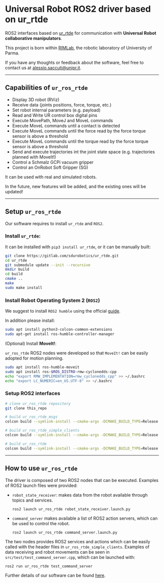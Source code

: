 # Universal Robot ROS2 driver based on ur_rtde

ROS2 interfaces based on [ur_rtde](https://gitlab.com/sdurobotics/ur_rtde) for communication with **Universal Robot collaborative manipulators**.

This project is born within [RIMLab](https://rimlab.ce.unipr.it/), the robotic laboratory of University of Parma.

If you have any thoughts or feedback about the software, feel free to contact us at alessio.saccuti@unipr.it.

---

## Capabilities of `ur_ros_rtde`

- Display 3D robot (RViz)
- Receive data (joints positions, force, torque, etc.)
- Set robot internal parameters (e.g. payload)
- Read and Write UR control box digital pins
- Execute MovePath, MoveJ and MoveL commands
- Execute MoveL commands until a contact is detected
- Execute MoveL commands until the force read by the force torque sensor is above a threshold
- Execute MoveL commands until the torque read by the force torque sensor is above a threshold
- Send and execute trajectories int the joint state space (e.g. trajectories planned with MoveIt!)
- Control a Schmalz GCPi vacuum gripper
- Control an OnRobot Soft Gripper (SG)

It can be used with real and simulated robots.

In the future, new features will be added, and the existing ones will be updated!

---
## Setup `ur_ros_rtde`

Our software requires to install `ur_rtde` and `ROS2`.

### Install `ur_rtde`:

  It can be installed with `pip3 install ur_rtde`, or it can be manually built:

  ```bash
  git clone https://gitlab.com/sdurobotics/ur_rtde.git
  cd ur_rtde
  git submodule update --init --recursive
  mkdir build
  cd build
  cmake ..
  make 
  sudo make install
  ```

### Install Robot Operating System 2 (`ROS2`)

We suggest to install `ROS2 humble` using the official [guide](https://docs.ros.org/en/humble/Installation/Ubuntu-Install-Debians.html).

In addition please install:
  ```bash
  sudo apt install python3-colcon-common-extensions
  sudo apt-get install ros-humble-controller-manager
  ```

(Optional) Install **MoveIt!**:

`ur_ros_rtde` ROS2 nodes were developed so that `MoveIt!` can be easily adopted for motion planning.

  ```bash
  sudo apt install ros-humble-moveit
  sudo apt install ros-$ROS_DISTRO-rmw-cyclonedds-cpp
  echo "export RMW_IMPLEMENTATION=rmw_cyclonedds_cpp" >> ~/.bashrc
  echo "export LC_NUMERIC=en_US.UTF-8" >> ~/.bashrc
  ```

### Setup ROS2 interfaces
```bash
# clone ur_ros_rtde repository
git clone this_repo

# build ur_ros_rtde_msgs
colcon build --symlink-install --cmake-args -DCMAKE_BUILD_TYPE=Release --packages-select ur_ros_rtde_msgs

# build ur_ros_rtde_simple_clients
colcon build --symlink-install --cmake-args -DCMAKE_BUILD_TYPE=Release --packages-select ur_ros_rtde_simple_clients

# build ur_ros_rtde
colcon build --symlink-install --cmake-args -DCMAKE_BUILD_TYPE=Release --packages-select ur_ros_rtde
```
---
## How to use `ur_ros_rtde`

The driver is composed of two ROS2 nodes that can be executed. Examples of ROS2 launch files were provided:

- `robot_state_receiver`: makes data from the robot available through topics and services.
  ```
  ros2 launch ur_ros_rtde robot_state_receiver.launch.py
  ```

- `command_server` makes available a list of ROS2 action servers, which can be used to control the robot.
  ```
  ros2 launch ur_ros_rtde command_server.launch.py
  ```

The two nodes provides ROS2 services and actions which can be easily called with the header files in `ur_ros_rtde_simple_clients`. Examples of data receiving and robot movements can be seen in `src/test/test_command_server.cpp`, which can be launched with:

```
ros2 run ur_ros_rtde test_command_server
```

Further details of our software can be found [here](https://github.com/SuperDiodo/ur_ros_rtde/blob/main/README.md).